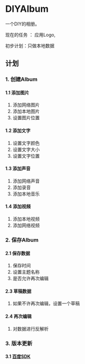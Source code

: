 # DIYAlbum
一个DIY的相册。

现在的任务 ： 应用Logo,

初步计划：只做本地数据

## 计划



### 1. 创建Album

####  1.1 添加图片

1. 添加网络图片
2. 添加本地图片
3. 设置图片位置


####  1.2 添加文字

1. 设置文字颜色
2. 设置文字大小
3. 设置文字位置


####  1.3 添加声音

1. 添加网络声音
2. 添加录音
3. 添加本地音乐

####  1.4 添加视频

1. 添加本地视频
2. 添加网络视频


### 2. 保存Album

#### 2.1 保存数据
1. 保存时间
2. 设置主题名称
3. 是否允许再次编辑


#### 2.3 草稿数据
1. 如果不许再次编辑，设置一个草稿

#### 2.4 再次编辑
1. 对数据进行反解析

### 3. 版本更新

#### 3.1 [百度SDK](http://app.baidu.com/docs/?id=19)


